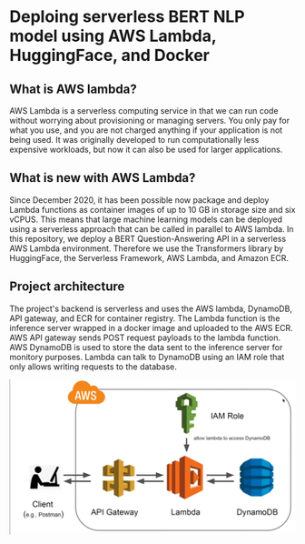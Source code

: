 # Deploing serverless BERT NLP model using AWS Lambda, HuggingFace, and Docker
## What is AWS lambda?
AWS Lambda is a serverless computing service in that we can run code without worrying about provisioning or managing servers. You only pay for what you use, and you are not charged anything if your application is not being used. It was originally developed to run computationally less expensive workloads, but now it can also be used for larger applications. 

## What is new with AWS Lambda?
Since December 2020, it has been possible now package and deploy Lambda functions as container images of up to 10
GB in storage size and six vCPUS. This means that large machine learning models can be deployed using a serverless
approach that can be called in parallel to AWS lambda.
In this repository, we deploy a BERT Question-Answering API in a serverless AWS Lambda environment.
Therefore we use the Transformers library by HuggingFace, the Serverless Framework, AWS Lambda, and Amazon ECR.

## Project architecture
The project's backend is serverless and uses the AWS lambda, DynamoDB, API gateway, and ECR for container registry.
The Lambda function is the inference server wrapped in a docker image and uploaded to the AWS ECR. AWS API gateway
 sends POST request payloads to the lambda function. AWS DynamoDB is used to store the data sent to the inference
 server for monitory purposes. Lambda can talk to DynamoDB using an IAM role that only allows writing requests to the
 database.

![App Screenshot](assets/arch.png)
